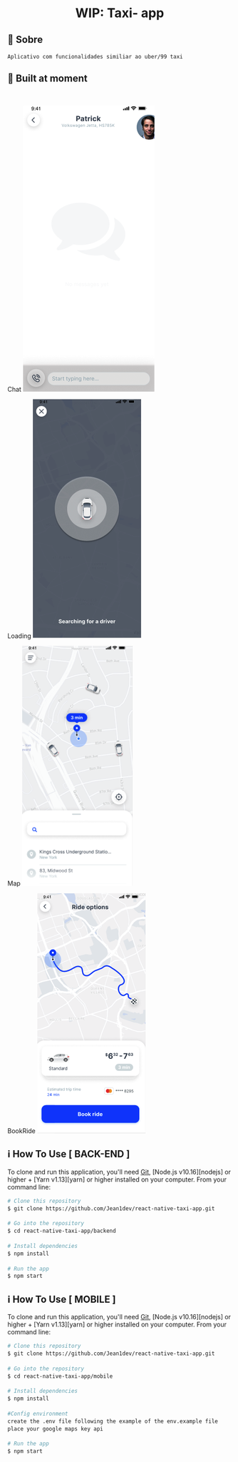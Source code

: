 <h1 align="center">
    WIP: Taxi- app
</h1>

## :rocket: Sobre
    Aplicativo com funcionalidades similiar ao uber/99 taxi

## :rocket: Built at moment
<div align="center>

SignIn
<img src="images/signup.png"><br>

Chat
<img src="images/chat.png"><br>

Loading
<img src="images/loading.png"><br>

Map
<img src="images/map.png"><br>

BookRide
<img src="images/bookride.png"><br>
</div>

## :information_source: How To Use [ BACK-END ]

To clone and run this application, you'll need [Git](https://git-scm.com), [Node.js v10.16][nodejs] or higher + [Yarn v1.13][yarn] or higher installed on your computer. From your command line:

```bash
# Clone this repository
$ git clone https://github.com/Jean1dev/react-native-taxi-app.git

# Go into the repository
$ cd react-native-taxi-app/backend

# Install dependencies
$ npm install

# Run the app 
$ npm start
```

## :information_source: How To Use [ MOBILE ]

To clone and run this application, you'll need [Git](https://git-scm.com), [Node.js v10.16][nodejs] or higher + [Yarn v1.13][yarn] or higher installed on your computer. From your command line:

```bash
# Clone this repository
$ git clone https://github.com/Jean1dev/react-native-taxi-app.git

# Go into the repository
$ cd react-native-taxi-app/mobile

# Install dependencies
$ npm install

#Config environment
create the .env file following the example of the env.example file
place your google maps key api

# Run the app 
$ npm start